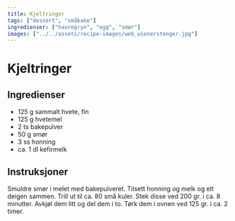 ```yaml
---
title: Kjeltringer
tags: ["dessert", "småkake"]
ingredienser: ["havregryn", "egg", "smør"]
images: ["../../assets/recipe-images/web_wienerstenger.jpg"]
---
```


# Kjeltringer

## Ingredienser

- 125 g sammalt hvete, fin
- 125 g hvetemel
- 2 ts bakepulver
- 50 g smør
- 3 ss honning
- ca. 1 dl kefirmelk

## Instruksjoner

Smuldre smør i melet med bakepulveret. Tilsett honning og melk og elt deigen sammen. Trill ut til ca. 80 små kuler. Stek disse ved 200 gr. i ca. 8 minutter. Avkjøl dem litt og del dem i to. Tørk dem i ovnen ved 125 gr. i ca. 2 timer.
